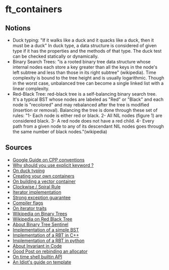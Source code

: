 # ft_containers

## Notions
* Duck typing: "If it walks like a duck and it quacks like a duck, then it must be a duck" In duck type, a data structure is considered of given type if it has the properties and the methods of that type. The duck test can be checked statically or dynamically.
* Binary Search Trees: "is a rooted binary tree data structure whose internal nodes each store a key greater than all the keys in the node's left subtree and less than those in its right subtree" (wikipedia). Time complexity is bound to the tree height and is usually logarithmic. Though in the worst case, unbalanced tree can become a single linked list with a linear complexity.
* Red-Black Tree: red-black tree is a self-balancing binary search tree. It's a typical BST whose nodes are labeled as "Red" or "Black" and each node is "recolored" and may rebalanced after the tree is modified (insertion or removal). Balancing the tree is done through these set of rules:
  "1- Each node is either red or black. 
  2- All NIL nodes (figure 1) are considered black. 
  3- A red node does not have a red child. 
  4- Every path from a given node to any of its descendant NIL nodes goes through the same number of black nodes."(wikipedia)   

## Sources
* [Google Guide on CPP conventions](https://google.github.io/styleguide/cppguide.html)
* [Why should you use explicit keyword ?](https://google.github.io/styleguide/cppguide.html#Implicit_Conversions)
* [On duck typing](https://en.wikipedia.org/wiki/Duck_typing)
* [Creating your own containers](https://stdcxx.apache.org/doc/stdlibug/16-3.html)
* [On building a vector container](https://medium.com/@vgasparyan1995/how-to-write-an-stl-compatible-container-fc5b994462c6)
* [Clockwise / Spiral Rule](http://c-faq.com/decl/spiral.anderson.html)
* [Iterator implementation](https://stackoverflow.com/questions/3582608/how-to-correctly-implement-custom-iterators-and-const-iterators)
* [Strong exception guarantee](https://stackoverflow.com/questions/12137555/strong-exception-guarantee-vs-basic-exception-guarantee)
* [Compiler flags](https://gcc.gnu.org/onlinedocs/gcc-11.2.0/gcc/Overall-Options.html#Overall-Options)
* [On iterator traits](https://www.fluentcpp.com/2018/05/08/std-iterator-deprecated/)
* [Wikipedia on Binary Trees](https://en.wikipedia.org/wiki/Binary_search_tree)
* [Wikipedia on Red Black Tree](https://en.wikipedia.org/wiki/Red%E2%80%93black_tree)
* [About Binary Tree Sentinel](https://en.wikipedia.org/wiki/Sentinel_node#Search_in_a_binary_tree)
* [Implementation of a simple BST](https://hurna.io/fr/academy/data_structures/bst.html)
* [Implementation of a RBT in C++](https://www.programiz.com/dsa/red-black-tree)
* [Implementation of a RBT in python](https://brilliant.org/wiki/red-black-tree/)
* [About Invariant in Code](https://en.wikipedia.org/wiki/Loop_invariant)
* [Good Post on rebinding an allocator](https://stackoverflow.com/questions/14148756/what-does-template-rebind-do)
* [On time shell builtin API](https://stackoverflow.com/questions/556405/what-do-real-user-and-sys-mean-in-the-output-of-time1/556411#556411)
* [An Idiot's guide on template](https://www.codeproject.com/articles/257589/an-idiots-guide-to-cplusplus-templates-part-1)